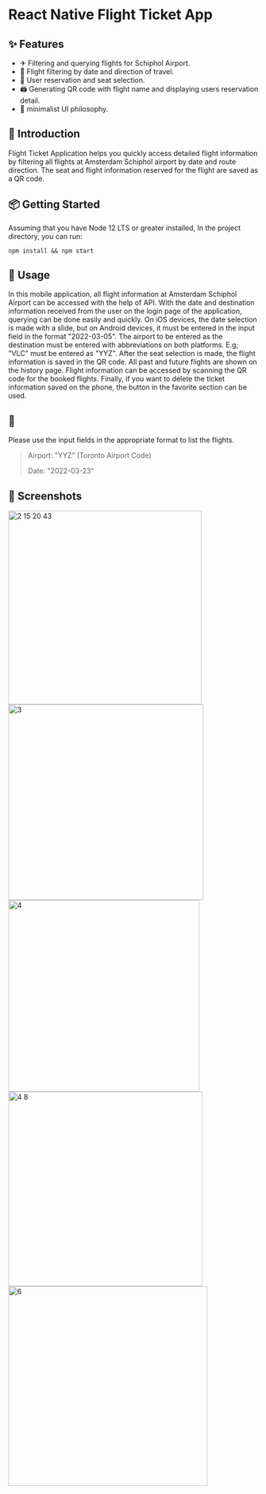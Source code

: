 # React Native Flight Ticket App

## ✨ Features

- ✈ Filtering and querying flights for Schiphol Airport.
- 🧳 Flight filtering by date and direction of travel.
- 💺 User reservation and seat selection.
- 🖨️ Generating QR code with flight name and displaying users reservation detail.
- 🎨 minimalist UI philosophy.

## 📣 Introduction
Flight Ticket Application helps you quickly access detailed flight information by filtering all flights at Amsterdam Schiphol airport by date and route direction. The seat and flight information reserved for the flight are saved as a QR code.

## 📦 Getting Started

Assuming that you have Node 12 LTS or greater installed, In the project directory, you can run:
```
npm install && npm start
```

## 🔨 Usage
In this mobile application, all flight information at Amsterdam Schiphol Airport can be accessed with the help of API. With the date and destination information received from the user on the login page of the application, querying can be done easily and quickly. On iOS devices, the date selection is made with a slide, but on Android devices, it must be entered in the input field in the format "2022-03-05". The airport to be entered as the destination must be entered with abbreviations on both platforms. E.g; "VLC" must be entered as "YYZ". After the seat selection is made, the flight information is saved in the QR code. All past and future flights are shown on the history page. Flight information can be accessed by scanning the QR code for the booked flights. Finally, if you want to delete the ticket information saved on the phone, the button in the favorite section can be used.

## 🚨 
Please use the input fields in the appropriate format to list the flights.
> Airport: "YYZ" (Toronto Airport Code)
> 
> Date: "2022-03-23"

## 🤩 Screenshots
 <img width="389" alt="2 15 20 43" src="https://user-images.githubusercontent.com/80355473/156774596-06d01193-5ff2-43cf-952f-042235277c01.png"> <img width="393" alt="3" src="https://user-images.githubusercontent.com/80355473/156774762-912c1860-25a6-4080-85e9-c345468e3505.png"> <img width="385" alt="4" src="https://user-images.githubusercontent.com/80355473/156774042-b37cc0c2-9ae3-49e5-9823-b2fea032de01.png"> <img width="391" alt="4 8" src="https://user-images.githubusercontent.com/80355473/156774250-e1bab243-b24b-4932-9ec4-7b9b85bbb314.png"> <img width="401" alt="6" src="https://user-images.githubusercontent.com/80355473/156774184-15de75b8-6e8b-4344-8f46-08c0f7924410.png"> 







